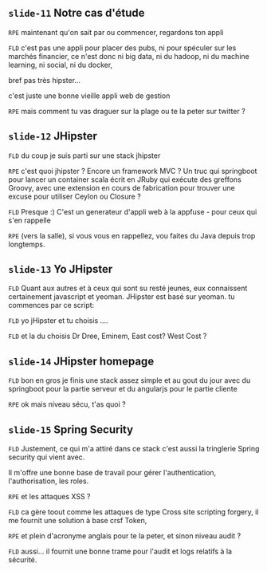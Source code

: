 `slide-11` Notre cas d'étude
---

`RPE` maintenant qu'on sait par ou commencer, regardons ton appli

`FLD` c'est pas une appli pour placer des pubs, ni pour spéculer sur les marchés financier, ce n'est donc 
ni big data, 
ni du hadoop, 
ni du machine learning, 
ni social, 
ni du docker,

bref pas  très hipster... 

c'est juste une bonne vieille appli web de gestion

`RPE` mais comment tu vas draguer sur la plage ou te la peter sur  twitter ?

`slide-12` JHipster
---

`FLD` du coup je suis parti sur une stack jhipster

`RPE` c'est quoi jhipster ? Encore un framework MVC ? Un truc qui springboot pour lancer un container scala écrit en JRuby qui exécute des greffons Groovy, avec une extension en cours de fabrication pour trouver une excuse pour utiliser Ceylon ou Closure ?

`FLD` Presque :) C'est un generateur d'appli web à la appfuse - pour ceux qui s'en rappelle

`RPE` (vers la salle), si vous vous en rappellez, vou faites du Java depuis trop longtemps.

`slide-13` Yo JHipster
---

`FLD` Quant aux autres et à ceux qui sont su resté jeunes, eux connaissent certainement javascript et yeoman. JHipster est basé sur yeoman. tu commences par ce script:

`FLD` yo jHipster et tu choisis ....

`FLD` et la du choisis Dr Dree, Eminem, East cost? West Cost ?
 

`slide-14` JHipster homepage
---

`FLD` bon en gros je finis une stack assez simple et au gout du jour avec du springboot pour la partie serveur et du angularjs pour le partie cliente

`RPE` ok mais niveau sécu, t'as quoi ?


`slide-15` Spring Security
---

`FLD` Justement, ce qui m'a attiré dans ce stack c'est aussi la tringlerie Spring security qui vient avec.

Il m'offre une bonne base de travail pour gérer l'authentication, l'authorisation, les roles. 

`RPE` et les attaques XSS ?

`FLD` ca gère toout comme  les attaques de type Cross site scripting forgery, il me fournit une solution  à base crsf Token, 

`RPE` et plein d'acronyme anglais pour te la peter, et sinon niveau audit ?

`FLD` aussi... il fournit une bonne trame pour l'audit et logs relatifs à la sécurité.


